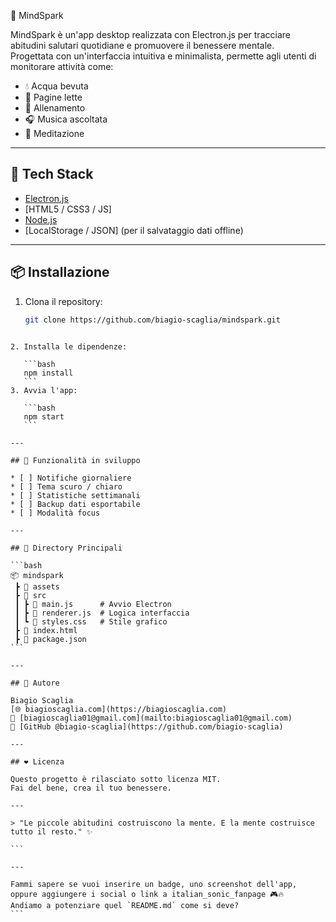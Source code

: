  🧠 MindSpark

MindSpark è un'app desktop realizzata con Electron.js per tracciare abitudini salutari quotidiane e promuovere il benessere mentale.  
Progettata con un'interfaccia intuitiva e minimalista, permette agli utenti di monitorare attività come:

- 💧 Acqua bevuta
- 📖 Pagine lette
- 💪 Allenamento
- 🎧 Musica ascoltata
- 🧘 Meditazione

---

## 🚀 Tech Stack

- [Electron.js](https://www.electronjs.org/)
- [HTML5 / CSS3 / JS]
- [Node.js](https://nodejs.org/)
- [LocalStorage / JSON] (per il salvataggio dati offline)

---

## 📦 Installazione

1. Clona il repository:
   ```bash
   git clone https://github.com/biagio-scaglia/mindspark.git
````

2. Installa le dipendenze:

   ```bash
   npm install
   ```
3. Avvia l'app:

   ```bash
   npm start
   ```

---

## 🧩 Funzionalità in sviluppo

* [ ] Notifiche giornaliere
* [ ] Tema scuro / chiaro
* [ ] Statistiche settimanali
* [ ] Backup dati esportabile
* [ ] Modalità focus

---

## 📁 Directory Principali

```bash
📦 mindspark
 ┣ 📁 assets
 ┣ 📁 src
 ┃ ┣ 📜 main.js      # Avvio Electron
 ┃ ┣ 📜 renderer.js  # Logica interfaccia
 ┃ ┗ 📜 styles.css   # Stile grafico
 ┣ 📜 index.html
 ┣ 📜 package.json
```

---

## 👤 Autore

Biagio Scaglia
[🌐 biagioscaglia.com](https://biagioscaglia.com)
📧 [biagioscaglia01@gmail.com](mailto:biagioscaglia01@gmail.com)
🐙 [GitHub @biagio-scaglia](https://github.com/biagio-scaglia)

---

## ❤️ Licenza

Questo progetto è rilasciato sotto licenza MIT.
Fai del bene, crea il tuo benessere.

---

> "Le piccole abitudini costruiscono la mente. E la mente costruisce tutto il resto." ✨

```

---

Fammi sapere se vuoi inserire un badge, uno screenshot dell'app, oppure aggiungere i social o link a italian_sonic_fanpage 🎮🔥  
Andiamo a potenziare quel `README.md` come si deve?
```
